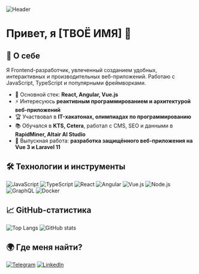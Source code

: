 

<!--
**Semen12/Semen12** is a ✨ _special_ ✨ repository because its `README.md` (this file) appears on your GitHub profile.-->

![Header](https://your-image-url.com/banner.png)

# Привет, я [ТВОЁ ИМЯ] 👋

## 🚀 О себе
Я Frontend-разработчик, увлеченный созданием удобных, интерактивных и производительных веб-приложений. Работаю с JavaScript, TypeScript и популярными фреймворками.

- 🎯 Основной стек: **React, Angular, Vue.js**
- ⚡ Интересуюсь **реактивным программированием и архитектурой веб-приложений**
- 🏆 Участвовал в **IT-хакатонах, олимпиадах по программированию**
- 📚 Обучался в **KTS, Cetera**, работал с CMS, SEO и данными в **RapidMiner, Altair AI Studio**
- 📌 Выпускная работа: **разработка защищённого веб-приложения на Vue 3 и Laravel 11**

## 🛠 Технологии и инструменты

![JavaScript](https://img.shields.io/badge/-JavaScript-F7DF1E?style=flat&logo=javascript&logoColor=black)
![TypeScript](https://img.shields.io/badge/-TypeScript-3178C6?style=flat&logo=typescript&logoColor=white)
![React](https://img.shields.io/badge/-React-61DAFB?style=flat&logo=react&logoColor=black)
![Angular](https://img.shields.io/badge/-Angular-DD0031?style=flat&logo=angular&logoColor=white)
![Vue.js](https://img.shields.io/badge/-Vue.js-4FC08D?style=flat&logo=vue.js&logoColor=white)
![Node.js](https://img.shields.io/badge/-Node.js-339933?style=flat&logo=node.js&logoColor=white)
![GraphQL](https://img.shields.io/badge/-GraphQL-E10098?style=flat&logo=graphql&logoColor=white)
![Docker](https://img.shields.io/badge/-Docker-2496ED?style=flat&logo=docker&logoColor=white)

## 📈 GitHub-статистика
![Top Langs](https://github-readme-stats.vercel.app/api/top-langs/?username=your-username&layout=compact&theme=radical)
![GitHub stats](https://github-readme-stats.vercel.app/api?username=your-username&show_icons=true&theme=radical)

## 🌍 Где меня найти?
[![Telegram](https://img.shields.io/badge/-Telegram-26A5E4?style=flat&logo=telegram&logoColor=white)](https://t.me/your-telegram)
[![LinkedIn](https://img.shields.io/badge/-LinkedIn-0077B5?style=flat&logo=linkedin&logoColor=white)](https://linkedin.com/in/your-linkedin)

